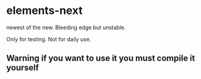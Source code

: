 # elements-next
newest of the new. Bleeding edge but unstable.

Only for testing. Not for daily use.

## Warning if you want to use it you must compile it yourself
